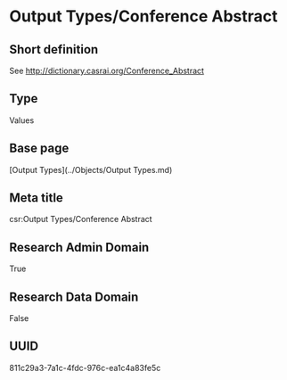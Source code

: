 # Output Types/Conference Abstract
## Short definition
See http://dictionary.casrai.org/Conference_Abstract
## Type
Values
## Base page
[Output Types](../Objects/Output Types.md)
## Meta title
csr:Output Types/Conference Abstract
## Research Admin Domain
True
## Research Data Domain
False
## UUID
811c29a3-7a1c-4fdc-976c-ea1c4a83fe5c
